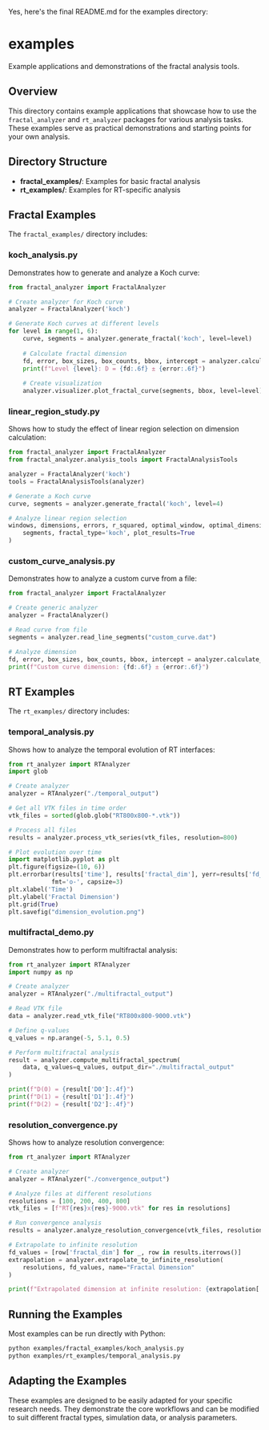 Yes, here's the final README.md for the examples directory:

# examples

Example applications and demonstrations of the fractal analysis tools.

## Overview

This directory contains example applications that showcase how to use the `fractal_analyzer` and `rt_analyzer` packages for various analysis tasks. These examples serve as practical demonstrations and starting points for your own analysis.

## Directory Structure

- **fractal_examples/**: Examples for basic fractal analysis
- **rt_examples/**: Examples for RT-specific analysis

## Fractal Examples

The `fractal_examples/` directory includes:

### koch_analysis.py

Demonstrates how to generate and analyze a Koch curve:

```python
from fractal_analyzer import FractalAnalyzer

# Create analyzer for Koch curve
analyzer = FractalAnalyzer('koch')

# Generate Koch curves at different levels
for level in range(1, 6):
    curve, segments = analyzer.generate_fractal('koch', level=level)
    
    # Calculate fractal dimension
    fd, error, box_sizes, box_counts, bbox, intercept = analyzer.calculate_fractal_dimension(segments)
    print(f"Level {level}: D = {fd:.6f} ± {error:.6f}")
    
    # Create visualization
    analyzer.visualizer.plot_fractal_curve(segments, bbox, level=level)
```

### linear_region_study.py

Shows how to study the effect of linear region selection on dimension calculation:

```python
from fractal_analyzer import FractalAnalyzer
from fractal_analyzer.analysis_tools import FractalAnalysisTools

analyzer = FractalAnalyzer('koch')
tools = FractalAnalysisTools(analyzer)

# Generate a Koch curve
curve, segments = analyzer.generate_fractal('koch', level=4)

# Analyze linear region selection
windows, dimensions, errors, r_squared, optimal_window, optimal_dimension = tools.analyze_linear_region(
    segments, fractal_type='koch', plot_results=True
)
```

### custom_curve_analysis.py

Demonstrates how to analyze a custom curve from a file:

```python
from fractal_analyzer import FractalAnalyzer

# Create generic analyzer
analyzer = FractalAnalyzer()

# Read curve from file
segments = analyzer.read_line_segments("custom_curve.dat")

# Analyze dimension
fd, error, box_sizes, box_counts, bbox, intercept = analyzer.calculate_fractal_dimension(segments)
print(f"Custom curve dimension: {fd:.6f} ± {error:.6f}")
```

## RT Examples

The `rt_examples/` directory includes:

### temporal_analysis.py

Shows how to analyze the temporal evolution of RT interfaces:

```python
from rt_analyzer import RTAnalyzer
import glob

# Create analyzer
analyzer = RTAnalyzer("./temporal_output")

# Get all VTK files in time order
vtk_files = sorted(glob.glob("RT800x800-*.vtk"))

# Process all files
results = analyzer.process_vtk_series(vtk_files, resolution=800)

# Plot evolution over time
import matplotlib.pyplot as plt
plt.figure(figsize=(10, 6))
plt.errorbar(results['time'], results['fractal_dim'], yerr=results['fd_error'],
            fmt='o-', capsize=3)
plt.xlabel('Time')
plt.ylabel('Fractal Dimension')
plt.grid(True)
plt.savefig("dimension_evolution.png")
```

### multifractal_demo.py

Demonstrates how to perform multifractal analysis:

```python
from rt_analyzer import RTAnalyzer
import numpy as np

# Create analyzer
analyzer = RTAnalyzer("./multifractal_output")

# Read VTK file
data = analyzer.read_vtk_file("RT800x800-9000.vtk")

# Define q-values
q_values = np.arange(-5, 5.1, 0.5)

# Perform multifractal analysis
result = analyzer.compute_multifractal_spectrum(
    data, q_values=q_values, output_dir="./multifractal_output"
)

print(f"D(0) = {result['D0']:.4f}")
print(f"D(1) = {result['D1']:.4f}")
print(f"D(2) = {result['D2']:.4f}")
```

### resolution_convergence.py

Shows how to analyze resolution convergence:

```python
from rt_analyzer import RTAnalyzer

# Create analyzer
analyzer = RTAnalyzer("./convergence_output")

# Analyze files at different resolutions
resolutions = [100, 200, 400, 800]
vtk_files = [f"RT{res}x{res}-9000.vtk" for res in resolutions]

# Run convergence analysis
results = analyzer.analyze_resolution_convergence(vtk_files, resolutions)

# Extrapolate to infinite resolution
fd_values = [row['fractal_dim'] for _, row in results.iterrows()]
extrapolation = analyzer.extrapolate_to_infinite_resolution(
    resolutions, fd_values, name="Fractal Dimension"
)

print(f"Extrapolated dimension at infinite resolution: {extrapolation['value']:.6f} ± {extrapolation['error']:.6f}")
```

## Running the Examples

Most examples can be run directly with Python:

```bash
python examples/fractal_examples/koch_analysis.py
python examples/rt_examples/temporal_analysis.py
```

## Adapting the Examples

These examples are designed to be easily adapted for your specific research needs. They demonstrate the core workflows and can be modified to suit different fractal types, simulation data, or analysis parameters.
